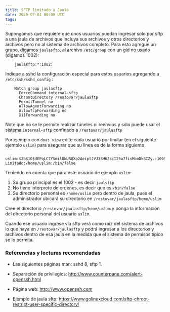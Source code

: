```yaml
---
title: SFTP limitado a Jaula
date: 2020-07-01 00:00 UTC
tags:
---
```


Supongamos que requiere que unos usuarios puedan ingresar solo por sftp a
una jaula de archivos que incluya sus archivos y otros directorios y archivos
pero no al sistema de archivos completo.
Para esto agregue un grupo, digamos `jaulasftp`, al archivo `/etc/group`
con un gid no usado (digamos 1002):

        jaulasftp:*:1002:

Indique a sshd la configuración especial para estos usuarios agregando a
`/etc/ssh/sshd_config` :

        Match group jaulasftp
          ForceCommand internal-sftp
          ChrootDirectory /restovar/jaulasftp
          PermitTunnel no
          AllowAgentForwarding no
          AllowTcpForwarding no
          X11Forwarding no

Note que no se le permite realizar túneles ni reenvíos y sólo puede
usar el sistema `internal-sftp` confinado a `/restovar/jaulasftp`

Por ejemplo con `doas vipw` edite cada usuario por limitar (en el siguiente
ejemplo `uslim`) para asegurar que su línea es de la forma siguiente:

        uslim:$2b$10$dEPqLC7YSmilUNURQXp2AeiptJVJ38H6ZsiI25w7fisMboDkBCZy.:1005:1002::0:0:Usuario Limitado:/home/uslim:/bin/false

Teniendo en cuenta que para este usuario de ejemplo `uslim`:

1. Su grupo principal es el 1002 - es decir `jaulsftp`
2. No tiene interprete de ordenes, es decir que es `/bin/false`
3. Su directorio personal es `/home/uslim` pero dentro de jaula, pues
   el administrador ubicará su directorio en `/restovar/jaulasftp/home/uslim`


Cree el directorio `/restovar/jaulasftp/home/uslim` y ponga la información
del directorio personal del usuario `uslim`.

Cuando ese usuario ingrese vía sftp verá como raíz del sistema de
archivos lo que haya en `/restovar/jaulasftp`  y podrá ingresar a los
directorios y archivos dentro de esa jaula en la medida que el sistema de
permisos típico se lo permita.


### Referencias y lecturas recomendadas 

* Las siguientes páginas man: sshd 8, sftp 1.

* Separación de privilegios: <http://www.counterpane.com/alert-openssh.html>

* Página web: <http://www.openssh.com>

* Ejemplo de jaula sftp: <https://www.golinuxcloud.com/sftp-chroot-restrict-user-specific-directory/>

